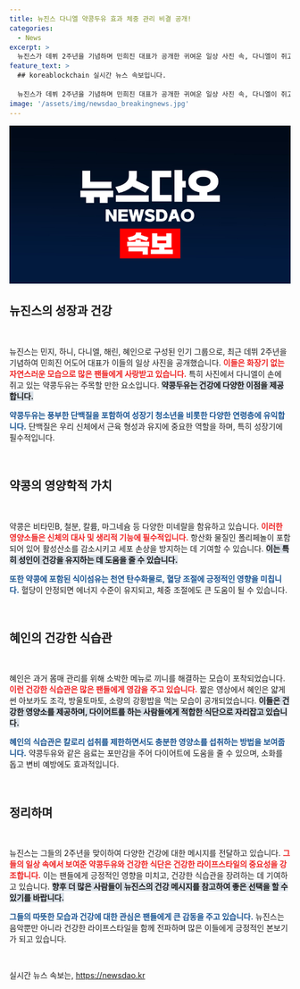 ```yaml
---
title: 뉴진스 다니엘 약콩두유 효과 체중 관리 비결 공개!
categories:
  - News
excerpt: >
  뉴진스가 데뷔 2주년을 기념하며 민희진 대표가 공개한 귀여운 일상 사진 속, 다니엘이 쥐고 있는 ‘약콩두유’가 화제! 건강과 다이어트에 좋은 이 특별한 음료에 대한 모든 정보를 알아보세요! 클릭 필수!
feature_text: >
  ## koreablockchain 실시간 뉴스 속보입니다.

  뉴진스가 데뷔 2주년을 기념하며 민희진 대표가 공개한 귀여운 일상 사진 속, 다니엘이 쥐고 있는 ‘약콩두유’가 화제! 건강과 다이어트에 좋은 이 특별한 음료에 대한 모든 정보를 알아보세요! 클릭 필수!
image: '/assets/img/newsdao_breakingnews.jpg'
---
```


<p><img src="/assets/img/newsdao_breakingnews.jpg" alt="koreablockchain 속보" /></p>

<h2 data-ke-size="size26">뉴진스의 성장과 건강</h2>

<p data-ke-size="size16">&nbsp;</p>

<p>뉴진스는 민지, 하니, 다니엘, 해린, 혜인으로 구성된 인기 그룹으로, 최근 데뷔 2주년을 기념하여 민희진 어도어 대표가 이들의 일상 사진을 공개했습니다. <b><span style="color: #ee2323;">이들은 화장기 없는 자연스러운 모습으로 많은 팬들에게 사랑받고 있습니다.</span></b> 특히 사진에서 다니엘이 손에 쥐고 있는 약콩두유는 주목할 만한 요소입니다. <b><span style="background-color: #21538527;">약콩두유는 건강에 다양한 이점을 제공합니다.</span></b> </p>

<p><b><span style="color: #1a5490;">약콩두유는 풍부한 단백질을 포함하여 성장기 청소년을 비롯한 다양한 연령층에 유익합니다.</span></b> 단백질은 우리 신체에서 근육 형성과 유지에 중요한 역할을 하며, 특히 성장기에 필수적입니다. </p>

<p data-ke-size="size16">&nbsp;</p>

<h2 data-ke-size="size26">약콩의 영양학적 가치</h2>

<p data-ke-size="size16">&nbsp;</p>

<p>약콩은 비타민B, 철분, 칼륨, 마그네슘 등 다양한 미네랄을 함유하고 있습니다. <b><span style="color: #ee2323;">이러한 영양소들은 신체의 대사 및 생리적 기능에 필수적입니다.</span></b> 항산화 물질인 폴리페놀이 포함되어 있어 활성산소를 감소시키고 세포 손상을 방지하는 데 기여할 수 있습니다. <b><span style="background-color: #21538527;">이는 특히 성인이 건강을 유지하는 데 도움을 줄 수 있습니다.</span></b> </p>

<p><b><span style="color: #1a5490;">또한 약콩에 포함된 식이섬유는 천연 탄수화물로, 혈당 조절에 긍정적인 영향을 미칩니다.</span></b> 혈당이 안정되면 에너지 수준이 유지되고, 체중 조절에도 큰 도움이 될 수 있습니다. </p>

<p data-ke-size="size16">&nbsp;</p>

<h2 data-ke-size="size26">혜인의 건강한 식습관</h2>

<p data-ke-size="size16">&nbsp;</p>

<p>혜인은 과거 몸매 관리를 위해 소박한 메뉴로 끼니를 해결하는 모습이 포착되었습니다. <b><span style="color: #ee2323;">이런 건강한 식습관은 많은 팬들에게 영감을 주고 있습니다.</span></b> 짧은 영상에서 혜인은 얇게 썬 아보카도 조각, 방울토마토, 소량의 강황밥을 먹는 모습이 공개되었습니다. <b><span style="background-color: #21538527;">이들은 건강한 영양소를 제공하며, 다이어트를 하는 사람들에게 적합한 식단으로 자리잡고 있습니다.</span></b></p>

<p><b><span style="color: #1a5490;">혜인의 식습관은 칼로리 섭취를 제한하면서도 충분한 영양소를 섭취하는 방법을 보여줍니다.</span></b> 약콩두유와 같은 음료는 포만감을 주어 다이어트에 도움을 줄 수 있으며, 소화를 돕고 변비 예방에도 효과적입니다. </p>

<p data-ke-size="size16">&nbsp;</p>

<h2 data-ke-size="size26">정리하며</h2>

<p data-ke-size="size16">&nbsp;</p>

<p>뉴진스는 그들의 2주년을 맞이하여 다양한 건강에 대한 메시지를 전달하고 있습니다. <b><span style="color: #ee2323;">그들의 일상 속에서 보여준 약콩두유와 건강한 식단은 건강한 라이프스타일의 중요성을 강조합니다.</span></b> 이는 팬들에게 긍정적인 영향을 미치고, 건강한 식습관을 장려하는 데 기여하고 있습니다. <b><span style="background-color: #21538527;">향후 더 많은 사람들이 뉴진스의 건강 메시지를 참고하여 좋은 선택을 할 수 있기를 바랍니다.</span></b> </p>

<p><b><span style="color: #1a5490;">그들의 따뜻한 모습과 건강에 대한 관심은 팬들에게 큰 감동을 주고 있습니다.</span></b> 뉴진스는 음악뿐만 아니라 건강한 라이프스타일을 함께 전파하며 많은 이들에게 긍정적인 본보기가 되고 있습니다. </p>

<p data-ke-size="size16">&nbsp;</p>
실시간 뉴스 속보는, <a href="https://newsdao.kr" rel="dofollow">https://newsdao.kr</a>


